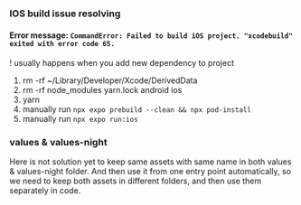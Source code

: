 ### IOS build issue resolving

#### Error message: `CommandError: Failed to build iOS project. "xcodebuild" exited with error code 65.`

! usually happens when you add new dependency to project

1. rm -rf ~/Library/Developer/Xcode/DerivedData
2. rm -rf node_modules yarn.lock android ios
3. yarn
4. manually run `npx expo prebuild --clean && npx pod-install`
5. manually run `npx expo run:ios`


### values & values-night
Here is not solution yet to keep same assets with same name in both values & values-night folder.
And then use it from one entry point automatically, so we need to keep both assets in different folders,
and then use them separately in code.
